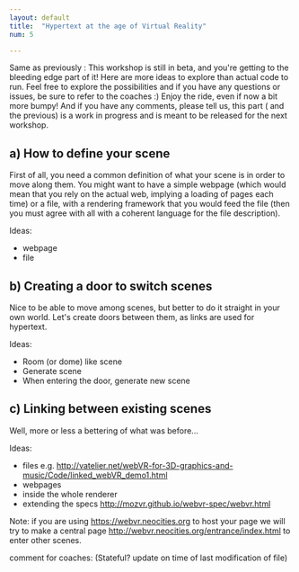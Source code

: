 ```yaml
---
layout: default
title:  "Hypertext at the age of Virtual Reality"
num: 5

---
```


Same as previously : This workshop is still in beta, and you're getting to the bleeding edge part of it! Here are more ideas to explore than actual code to run. Feel free to explore the possibilities and if you have any questions or issues, be sure to refer to the coaches :) Enjoy the ride, even if now a bit more bumpy! And if you have any comments, please tell us, this part ( and the previous) is a work in progress and is meant to be released for the next workshop.


## a) How to define your scene
First of all, you need a common definition of what your scene is in order to move along them. You might want to have a simple webpage (which would mean that you rely on the actual web, implying a loading of pages each time) or a file, with a rendering framework that you would feed the file (then you must agree with all with a coherent language for the file description).

Ideas:

* webpage
* file

## b) Creating a door to switch scenes
Nice to be able to move among scenes, but better to do it straight in your own world. Let's create doors between them, as links are used for hypertext.

Ideas:

* Room (or dome) like scene
* Generate scene
* When entering the door, generate new scene

## c) Linking between existing scenes
Well, more or less a bettering of what was before...

Ideas:

* files e.g. http://vatelier.net/webVR-for-3D-graphics-and-music/Code/linked_webVR_demo1.html
* webpages
* inside the whole renderer
* extending the specs http://mozvr.github.io/webvr-spec/webvr.html

Note: if you are using https://webvr.neocities.org to host your page we will try to make a central page http://webvr.neocities.org/entrance/index.html to enter other scenes.

comment for coaches: (Stateful? update on time of last modification of file)

